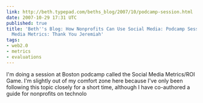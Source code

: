 ```yaml
---
link: http://beth.typepad.com/beths_blog/2007/10/podcamp-session.html
date: 2007-10-29 17:31 UTC
published: true
title: 'Beth''s Blog: How Nonprofits Can Use Social Media: Podcamp Session on Social
  Media Metrics: Thank You Jeremiah'
tags:
- web2.0
- metrics
- evaluations
---
```


I'm doing a session at Boston podcamp called the Social Media Metrics/ROI Game.   I'm slightly out of my comfort zone here because I've only been following this topic closely for a short time, although I have co-authored a guide for nonprofits on technolo
